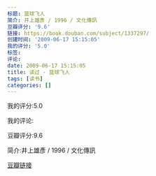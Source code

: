 ```yaml
---
标题: 篮球飞人
简介: 井上雄彥 / 1996 / 文化傳訊
豆瓣评分: '9.6'
链接: https://book.douban.com/subject/1337297/
创建时间: '2009-06-17 15:15:05'
我的评分: '5.0'
标签:
评论:
date: 2009-06-17 15:15:05
title: 读过 - 篮球飞人
tags: [读书]
categories: []
---
```


我的评分:5.0

我的评论:

豆瓣评分:9.6

简介:井上雄彥 / 1996 / 文化傳訊

[豆瓣链接](https://book.douban.com/subject/1337297/)

